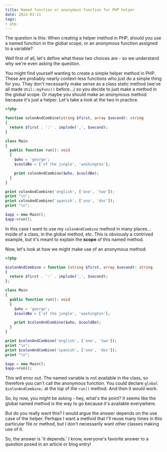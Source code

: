 ```yaml
---
title: Named function or anonymous function for PHP helper
date: 2022-03-11
tags:
- php
---
```

The question is this: When creating a helper method in PHP, should you use a named function in the global scope, or an anonymous function assigned to a variable?

<!--more-->

Well first of all, let's define what these two choices are - so we understand why we're even asking the question.

You might find yourself wanting to create a simple helper method in PHP.  These are probably nearly context-less functions who just do a simple thing for you. They don't necessarily make sense as a class static method (we've all made `Util::myFunc()` before...) so you decide to just make a method in the global scope.  Or maybe you should make an anonymous method because it's just a helper.  Let's take a look at the two in practice.

```php
<?php

function colonAndCombine(string $first, array $second): string
{
  return $first . ':' . implode(',', $second);
}

class Main
{
  public function run(): void
  {
    $who = 'george';
    $couldBe = ['of the jungle', 'washington'];

    print colonAndCombine($who, $couldBe);
  }
}

print colonAndCombine('english', ['one', 'two']);
print "\n";
print colonAndCombine('spanish', ['uno', 'dos']);
print "\n";

$app = new Main();
$app->run();
```

In this case I want to use my `colonAndCombine` method in many places... inside of a class, in the global method, etc.  This is obviously a contrived example, but it's meant to explain the **scope** of this named method.

Now, let's look at how we might make use of an anonymous method:

```php
<?php

$colonAndCombine = function (string $first, array $second): string
{
  return $first . ':' . implode(',', $second);
};

class Main
{
  public function run(): void
  {
    $who = 'george';
    $couldBe = ['of the jungle', 'washington'];

    print $colonAndCombine($who, $couldBe);
  }
}

print $colonAndCombine('english', ['one', 'two']);
print "\n";
print $colonAndCombine('spanish', ['uno', 'dos']);
print "\n";

$app = new Main();
$app->run();
```

This will error out.  The named variable is not available in the class, so therefore you can't call the anonymous function.  You could declare `global $colonAndCombine;` at the top of the `run()` method.  And then it would work.

So, by now, you might be asking - hey, what's the point?  It seems like the global named method is the way to go because it's available everywhere.

But do you really want this?  I would argue the answer depends on the use case of the helper.  Perhaps I want a method that I'll reuse many times in this particular file or method, but I don't necessarily want other classes making use of it. 

So, the answer is 'it depends.'  I know, everyone's favorite answer to a question posed in an article or blog entry!